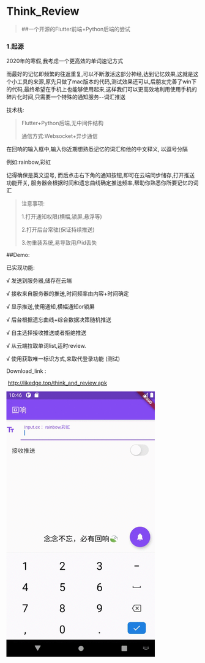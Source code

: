 # Think_Review
>   ##一个开源的Flutter前端+Python后端的尝试

### 1.起源

2020年的寒假,我考虑一个更高效的单词速记方式

而最好的记忆即频繁的往返重复,可以不断激活这部分神经,达到记忆效果,这就是这个小工具的来源,原先只做了mac版本的代码,测试效果还可以,后朋友完善了win下的代码,最终希望在手机上也能够使用起来,这样我们可以更高效地利用使用手机的碎片化时间,只需要一个特殊的通知服务--词汇推送

技术栈:

>   Flutter+Python后端,无中间件结构
>
>   通信方式:Websocket+异步通信

在回响的输入框中,输入你近期想熟悉记忆的词汇和他的中文释义, 以逗号分隔

例如:rainbow,彩虹

记得确保是英文逗号, 而后点击右下角的通知按钮,即可在云端同步储存,打开推送功能开关,	   服务器会根据时间和遗忘曲线确定推送频率,帮助你熟悉你所要记忆的词汇

>   注意事项:
>
>   1.打开通知权限(横幅,锁屏,悬浮等)
>
>   2.打开后台常驻(保证持续推送)
>
>   3.勿重装系统,易导致用户id丢失

##Demo:

已实现功能:

√ 发送到服务器,储存在云端

√ 接收来自服务器的推送,时间频率由内容+时间确定

√ 显示推送,使用通知,横幅通知or锁屏

√ 后台根据遗忘曲线+综合数据决策随机推送

√ 自主选择接收推送或者拒绝推送

√ 从云端拉取单词list,适时review.

√ 使用获取唯一标识方式,来取代登录功能 (测试)

Download_link : 

​	http://likedge.top/think_and_review.apk

![huixiang_view](pics/huixiang_view.gif)